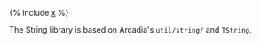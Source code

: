{% include [x](_includes/string.md) %}

The String library is based on Arcadia's `util/string/` and `TString`.